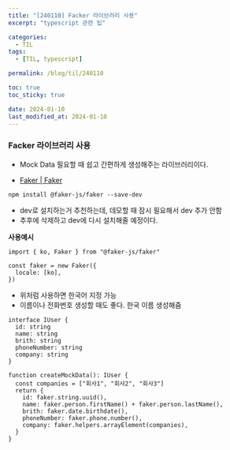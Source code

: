 ```yaml
---
title: "[240110] Facker 라이브러리 사용"
excerpt: "typescript 관련 팁"

categories:
  - TIL
tags:
  - [TIL, typescript]

permalink: /blog/til/240110

toc: true
toc_sticky: true

date: 2024-01-10
last_modified_at: 2024-01-10
---
```


### Facker 라이브러리 사용

- Mock Data 필요할 때 쉽고 간편하게 생성해주는 라이브러리이다.

- [Faker | Faker](https://fakerjs.dev/)

```tsx
npm install @faker-js/faker --save-dev
```

- dev로 설치하는거 추천하는데, 데모할 때 잠시 필요해서 dev 추가 안함
- 추후에 삭제하고 dev에 다시 설치해줄 예정이다.

**사용예시**

```tsx
import { ko, Faker } from "@faker-js/faker"

const faker = new Faker({
  locale: [ko],
})
```

- 위처럼 사용하면 한국어 지정 가능
- 이름이나 전화번호 생성할 때도 좋다. 한국 이름 생성해줌

```tsx
interface IUser {
  id: string
  name: string
  brith: string
  phoneNumber: string
  company: string
}

function createMockData(): IUser {
  const companies = ["회사1", "회사2", "회사3"]
  return {
    id: faker.string.uuid(),
    name: faker.person.firstName() + faker.person.lastName(),
    brith: faker.date.birthdate(),
    phoneNumber: faker.phone.number(),
    company: faker.helpers.arrayElement(companies),
  }
}
```

